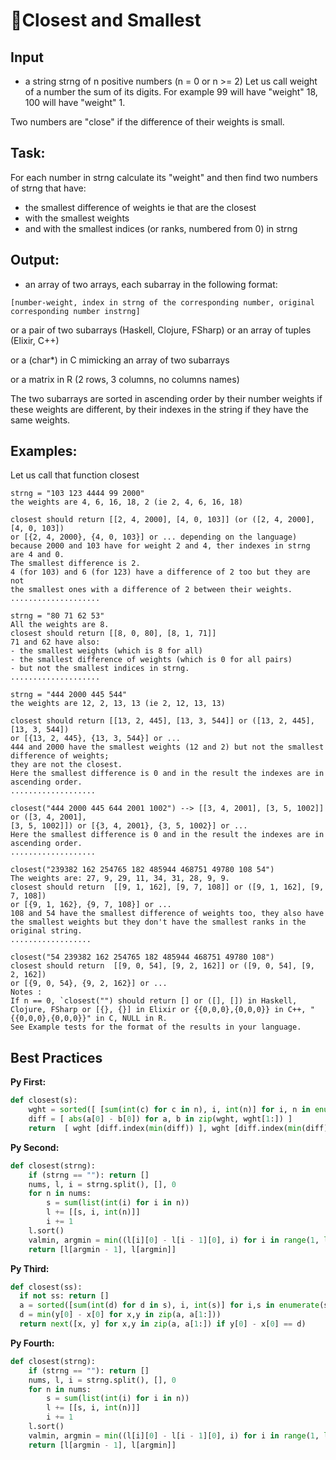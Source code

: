 # 🏸Closest and Smallest
## Input

* a string strng of n positive numbers (n = 0 or n >= 2)
Let us call weight of a number the sum of its digits. For example 99 will have "weight" 18, 100 will have "weight" 1.

Two numbers are "close" if the difference of their weights is small.

## Task:

For each number in strng calculate its "weight" and then find two numbers of strng that have:

* the smallest difference of weights ie that are the closest
* with the smallest weights
* and with the smallest indices (or ranks, numbered from 0) in strng

## Output:

* an array of two arrays, each subarray in the following format:
~~~
[number-weight, index in strng of the corresponding number, original corresponding number instrng]
~~~
or a pair of two subarrays (Haskell, Clojure, FSharp) or an array of tuples (Elixir, C++)

or a (char*) in C mimicking an array of two subarrays

or a matrix in R (2 rows, 3 columns, no columns names)

The two subarrays are sorted in ascending order by their number weights if these weights are different, by their indexes in the string if they have the same weights.

## Examples:
Let us call that function closest
~~~
strng = "103 123 4444 99 2000"
the weights are 4, 6, 16, 18, 2 (ie 2, 4, 6, 16, 18)

closest should return [[2, 4, 2000], [4, 0, 103]] (or ([2, 4, 2000], [4, 0, 103])
or [{2, 4, 2000}, {4, 0, 103}] or ... depending on the language)
because 2000 and 103 have for weight 2 and 4, ther indexes in strng are 4 and 0.
The smallest difference is 2.
4 (for 103) and 6 (for 123) have a difference of 2 too but they are not 
the smallest ones with a difference of 2 between their weights.
....................

strng = "80 71 62 53"
All the weights are 8.
closest should return [[8, 0, 80], [8, 1, 71]]
71 and 62 have also:
- the smallest weights (which is 8 for all)
- the smallest difference of weights (which is 0 for all pairs)
- but not the smallest indices in strng.
....................

strng = "444 2000 445 544"
the weights are 12, 2, 13, 13 (ie 2, 12, 13, 13)

closest should return [[13, 2, 445], [13, 3, 544]] or ([13, 2, 445], [13, 3, 544])
or [{13, 2, 445}, {13, 3, 544}] or ...
444 and 2000 have the smallest weights (12 and 2) but not the smallest difference of weights;
they are not the closest.
Here the smallest difference is 0 and in the result the indexes are in ascending order.
...................

closest("444 2000 445 644 2001 1002") --> [[3, 4, 2001], [3, 5, 1002]] or ([3, 4, 2001], 
[3, 5, 1002]]) or [{3, 4, 2001}, {3, 5, 1002}] or ...
Here the smallest difference is 0 and in the result the indexes are in ascending order.
...................

closest("239382 162 254765 182 485944 468751 49780 108 54")
The weights are: 27, 9, 29, 11, 34, 31, 28, 9, 9.
closest should return  [[9, 1, 162], [9, 7, 108]] or ([9, 1, 162], [9, 7, 108]) 
or [{9, 1, 162}, {9, 7, 108}] or ...
108 and 54 have the smallest difference of weights too, they also have 
the smallest weights but they don't have the smallest ranks in the original string.
..................

closest("54 239382 162 254765 182 485944 468751 49780 108")
closest should return  [[9, 0, 54], [9, 2, 162]] or ([9, 0, 54], [9, 2, 162])
or [{9, 0, 54}, {9, 2, 162}] or ...
Notes :
If n == 0, `closest("") should return [] or ([], []) in Haskell, Clojure, FSharp or [{}, {}] in Elixir or {{0,0,0},{0,0,0}} in C++, "{{0,0,0},{0,0,0}}" in C, NULL in R.
See Example tests for the format of the results in your language.
~~~

## Best Practices

**Py First:**
~~~py
def closest(s):
    wght = sorted([ [sum(int(c) for c in n), i, int(n)] for i, n in enumerate(s.split()) ], key=lambda k: (k[0], k[1]))
    diff = [ abs(a[0] - b[0]) for a, b in zip(wght, wght[1:]) ]
    return  [ wght [diff.index(min(diff)) ], wght [diff.index(min(diff)) + 1] ] if wght else []
~~~

**Py Second:**
~~~py
def closest(strng):
    if (strng == ""): return []
    nums, l, i = strng.split(), [], 0
    for n in nums:
        s = sum(list(int(i) for i in n))
        l += [[s, i, int(n)]]
        i += 1
    l.sort()
    valmin, argmin = min((l[i][0] - l[i - 1][0], i) for i in range(1, len(l)))
    return [l[argmin - 1], l[argmin]]
~~~

**Py Third:**
~~~py
def closest(ss):
  if not ss: return []
  a = sorted([sum(int(d) for d in s), i, int(s)] for i,s in enumerate(ss.split()))
  d = min(y[0] - x[0] for x,y in zip(a, a[1:]))
  return next([x, y] for x,y in zip(a, a[1:]) if y[0] - x[0] == d)
~~~

**Py Fourth:**
~~~py
def closest(strng):
    if (strng == ""): return []
    nums, l, i = strng.split(), [], 0
    for n in nums:
        s = sum(list(int(i) for i in n))
        l += [[s, i, int(n)]]
        i += 1
    l.sort()
    valmin, argmin = min((l[i][0] - l[i - 1][0], i) for i in range(1, len(l)))
    return [l[argmin - 1], l[argmin]]

~~~
